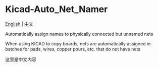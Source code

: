 # Kicad-Auto_Net_Namer
[English](#english) | [中文](#chinese)

<a id="english"></a>

Automatically assign names to physically connected but unnamed nets

When using KICAD to copy boards, nets are automatically assigned in batches for pads, wires, copper pours, etc. that do not have nets


<a id="chinese"></a>
这里是中文内容

